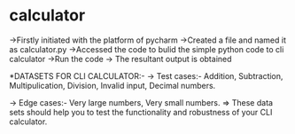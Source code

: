 # calculator
->Firstly initiated with the platform of pycharm 
->Created a file and named it as calculator.py
->Accessed the code to bulid the simple python code to cli calculator 
->Run the code 
-> The resultant output is obtained 


*DATASETS FOR CLI CALCULATOR:-
-> Test cases:-
 Addition,
 Subtraction,
 Multipulication,
 Division,
 Invalid input,
 Decimal numbers.

 -> Edge cases:-
 Very large numbers,
 Very small numbers.
=> These data sets should help you to test the functionality and robustness of your CLI calculator.

